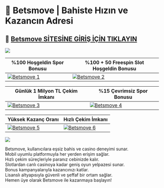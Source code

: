 <h1>🚀 Betsmove | Bahiste Hızın ve Kazancın Adresi</h1>

## 🚀 <a href="https://fli.so/betnano">Betsmove SİTESİNE GİRİŞ İÇİN TIKLAYIN</a>

<a href="https://fli.so/betnano"><img src="https://s4.gifyu.com/images/bLJRk.gif"></a>

| %100 Hoşgeldin Spor Bonusu | %100 + 50 Freespin Slot Hoşgeldin Bonusu |
|----------|----------|
| [![Betsmove 1](https://i.ibb.co/w6Ms0n3/0-spor-hosgeldin.jpg)](https://fli.so/betnano) | [![Betsmove 2](https://i.ibb.co/SmhNkkF/ho-geldin-slot.jpg)](https://fli.so/betnano) |

| Günlük 1 Milyon TL Çekim İmkanı | %15 Çevrimsiz Spor Bonusu |
|----------|----------|
| [![Betsmove 3](https://i.ibb.co/V0mg0518/nano-repo-g-rsel-de-i-ecek-1.jpg)](https://fli.so/betnano) | [![Betsmove 4](https://i.ibb.co/Smxn3qW/gates-of-bn.jpg)](https://fli.so/betnano) |

| Yüksek Kazanç Oranı | Hızlı Çekim İmkanı |
|----------|----------|
| [![Betsmove 5](https://i.ibb.co/d3QZ0Kp/nano-repo-g-rsel-de-i-ecek-2.jpg)](https://fli.so/betnano) | [![Betsmove 6](https://i.ibb.co/SKbx3w4/Masalar-Canli-Casino-Mobil-Pop-Up.jpg)](https://fli.so/betnano) |

<a href="https://fli.so/betnano"><img src="https://s13.gifyu.com/images/SXln5.gif"></a>

Betsmove, kullanıcılara eşsiz bahis ve casino deneyimi sunar.  
Mobil uyumlu platformuyla her yerden erişim sağlar.  
Hızlı çekim süreçleriyle paranız cebinizde kalır.  
Slotlardan canlı casinoya kadar geniş oyun yelpazesi sunar.  
Bonus kampanyalarıyla kazancınızı katlar.  
Lisanslı altyapısıyla güvenli ve şeffaf bir ortam sağlar.  
Hemen üye olarak Betsmove ile kazanmaya başlayın!
